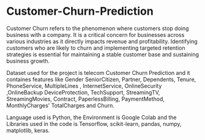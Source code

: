 # Customer-Churn-Prediction
Customer Churn refers to the phenomenon where customers stop doing business with a company. It is a critical concern for businesses across various industries as it directly impacts revenue and profitability. Identifying customers who are
likely to churn and implementing targeted retention strategies is essential for maintaining a stable customer base and sustaining business growth. 

Dataset used for the project is telecom Customer Churn Prediction and it containes features like Gender
SeniorCitizen, Partner, Dependents, Tenure, PhoneService, MultipleLines , InternetService, OnlineSecurity ,OnlineBackup
DeviceProtection, TechSupport, StreamingTV, StreamingMovies, Contract, PaperlessBilling, PaymentMethod, MonthlyCharges'
TotalCharges and Churn. 

                            
Language used is Python, the Environment is Google Colab and the Libraries used in the code is Tensorflow, scikit-learn, pandas, numpy, matplotlib, keras. 

